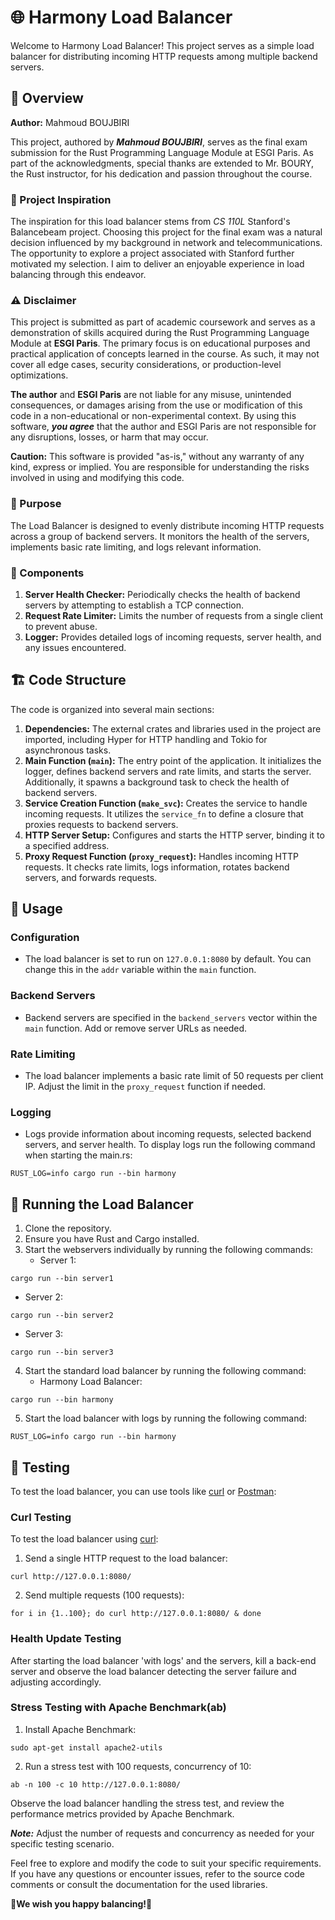# 🌐 Harmony Load Balancer 


Welcome to Harmony Load Balancer! This project serves as a simple load balancer for distributing incoming HTTP requests among multiple backend servers.

## 📖 Overview

**Author:** Mahmoud BOUJBIRI

This project, authored by ***Mahmoud BOUJBIRI***, serves as the final exam submission for the Rust Programming Language Module at ESGI Paris. As part of the acknowledgments, special thanks are extended to Mr. BOURY, the Rust instructor, for his dedication and passion throughout the course.

### 🌟 Project Inspiration

The inspiration for this load balancer stems from _CS 110L_ Stanford's Balancebeam project. Choosing this project for the final exam was a natural decision influenced by my background in network and telecommunications. The opportunity to explore a project associated with Stanford further motivated my selection. I aim to deliver an enjoyable experience in load balancing through this endeavor.

### ⚠️ Disclaimer

This project is submitted as part of academic coursework and serves as a demonstration of skills acquired during the Rust Programming Language Module at **ESGI Paris**. The primary focus is on educational purposes and practical application of concepts learned in the course. As such, it may not cover all edge cases, security considerations, or production-level optimizations.

**The author** and **ESGI Paris** are not liable for any misuse, unintended consequences, or damages arising from the use or modification of this code in a non-educational or non-experimental context. By using this software, ***you agree*** that the author and ESGI Paris are not responsible for any disruptions, losses, or harm that may occur.

**Caution:** This software is provided "as-is," without any warranty of any kind, express or implied. You are responsible for understanding the risks involved in using and modifying this code.

### 🎯 Purpose

The Load Balancer is designed to evenly distribute incoming HTTP requests across a group of backend servers. It monitors the health of the servers, implements basic rate limiting, and logs relevant information.

### 🧩 Components

1. **Server Health Checker:** Periodically checks the health of backend servers by attempting to establish a TCP connection.
2. **Request Rate Limiter:** Limits the number of requests from a single client to prevent abuse.
3. **Logger:** Provides detailed logs of incoming requests, server health, and any issues encountered.

## 🏗️ Code Structure

The code is organized into several main sections:

1. **Dependencies:** The external crates and libraries used in the project are imported, including Hyper for HTTP handling and Tokio for asynchronous tasks.
2. **Main Function (`main`):** The entry point of the application. It initializes the logger, defines backend servers and rate limits, and starts the server. Additionally, it spawns a background task to check the health of backend servers.
3. **Service Creation Function (`make_svc`):** Creates the service to handle incoming requests. It utilizes the `service_fn` to define a closure that proxies requests to backend servers.
4. **HTTP Server Setup:** Configures and starts the HTTP server, binding it to a specified address.
5. **Proxy Request Function (`proxy_request`):** Handles incoming HTTP requests. It checks rate limits, logs information, rotates backend servers, and forwards requests.

## 🚀 Usage

### Configuration

- The load balancer is set to run on `127.0.0.1:8080` by default. You can change this in the `addr` variable within the `main` function.

### Backend Servers

- Backend servers are specified in the `backend_servers` vector within the `main` function. Add or remove server URLs as needed.

### Rate Limiting

- The load balancer implements a basic rate limit of 50 requests per client IP. Adjust the limit in the `proxy_request` function if needed.

### Logging

- Logs provide information about incoming requests, selected backend servers, and server health. To display logs run the following command when starting the main.rs:
```
RUST_LOG=info cargo run --bin harmony
```

## 🏃 Running the Load Balancer

1. Clone the repository.
2. Ensure you have Rust and Cargo installed.
3. Start the webservers individually by running the following commands:
   - Server 1:
```
cargo run --bin server1
```
   - Server 2:
```
cargo run --bin server2
```
   - Server 3:
```
cargo run --bin server3
```
4. Start the standard load balancer by running the following command:
   - Harmony Load Balancer:
```   
cargo run --bin harmony
```
5. Start the load balancer with logs by running the following command:
```
RUST_LOG=info cargo run --bin harmony
```

## 🧪 Testing

To test the load balancer, you can use tools like [curl](https://curl.se/) or [Postman](https://www.postman.com/):

### Curl Testing

To test the load balancer using [curl](https://curl.se/):

1. Send a single HTTP request to the load balancer:
```
curl http://127.0.0.1:8080/
```
2. Send multiple requests (100 requests):
```
for i in {1..100}; do curl http://127.0.0.1:8080/ & done
```

### Health Update Testing
After starting the load balancer 'with logs' and the servers, kill a back-end server and observe the load balancer detecting the server failure and adjusting accordingly. 

### Stress Testing with Apache Benchmark(ab)
1. Install Apache Benchmark:
```
sudo apt-get install apache2-utils
```
2. Run a stress test with 100 requests, concurrency of 10:
```
ab -n 100 -c 10 http://127.0.0.1:8080/
```
Observe the load balancer handling the stress test, and review the performance metrics provided by Apache Benchmark.

***Note:*** Adjust the number of requests and concurrency as needed for your specific testing scenario.

Feel free to explore and modify the code to suit your specific requirements. If you have any questions or encounter issues, refer to the source code comments or consult the documentation for the used libraries.

🎉**We wish you happy balancing!**🎉
